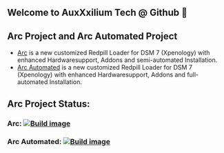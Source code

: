 ## Welcome to AuxXxilium Tech @ Github 👋

## Arc Project and Arc Automated Project

- <a href="https://github.com/AuxXxilium/arc">Arc</a> is a new customized Redpill Loader for DSM 7 (Xpenology) with enhanced Hardwaresupport, Addons and semi-automated Installation.
- <a href="https://github.com/AuxXxilium/arc-automated">Arc Automated</a> is a new customized Redpill Loader for DSM 7 (Xpenology) with enhanced Hardwaresupport, Addons and full-automated Installation.

## Arc Project Status:
### Arc:             [![Build image](https://github.com/AuxXxilium/arc/actions/workflows/main.yml/badge.svg)](https://github.com/AuxXxilium/arc/actions/workflows/main.yml)
### Arc Automated:   [![Build image](https://github.com/AuxXxilium/arc-automated/actions/workflows/main.yml/badge.svg)](https://github.com/AuxXxilium/arc-automated/actions/workflows/main.yml)

<!--
**AuxXxilium/AuxXxilium** is a ✨ _special_ ✨ repository because its `README.md` (this file) appears on your GitHub profile.

Here are some ideas to get you started:

- 🔭 I’m currently working on ...
- 🌱 I’m currently learning ...
- 👯 I’m looking to collaborate on ...
- 🤔 I’m looking for help with ...
- 💬 Ask me about ...
- 📫 How to reach me: ...
- 😄 Pronouns: ...
- ⚡ Fun fact: ...
-->
